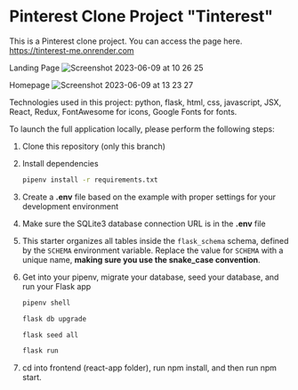 # Pinterest Clone Project "Tinterest"

This is a Pinterest clone project. You can access the page here.
https://tinterest-me.onrender.com

Landing Page
![Screenshot 2023-06-09 at 10 26 25](https://github.com/tenginro/interestme/assets/108156588/4d4ebdd9-6518-463a-a5e9-d1eceb771924)

Homepage
![Screenshot 2023-06-09 at 13 23 27](https://github.com/tenginro/interestme/assets/108156588/1b426369-d09c-4c32-b636-082c34a4a82a)


Technologies used in this project: python, flask, html, css, javascript, JSX, React, Redux, FontAwesome for icons, Google Fonts for fonts.

To launch the full application locally, please perform the following steps:

1. Clone this repository (only this branch)

2. Install dependencies

   ```bash
   pipenv install -r requirements.txt
   ```

3. Create a **.env** file based on the example with proper settings for your
   development environment

4. Make sure the SQLite3 database connection URL is in the **.env** file

5. This starter organizes all tables inside the `flask_schema` schema, defined
   by the `SCHEMA` environment variable. Replace the value for
   `SCHEMA` with a unique name, **making sure you use the snake_case
   convention**.

6. Get into your pipenv, migrate your database, seed your database, and run your Flask app

   ```bash
   pipenv shell
   ```

   ```bash
   flask db upgrade
   ```

   ```bash
   flask seed all
   ```

   ```bash
   flask run
   ```
7. cd into frontend (react-app folder), run npm install, and then run npm start.
